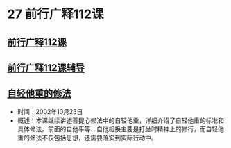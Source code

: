 # 27 前行广释112课

## [前行广释112课](https://huidengchanxiu.net/refs/qxgs/qxgs-09ptx#前行广释第112课)

## [前行广释112课辅导](https://huidengchanxiu.net/refs/qxgs/fudao/qxgsfd-09ptx#前行广释第112课辅导)


## [自轻他重的修法](https://www.fohuifayu.com/index.php/huideng-jiangtang/fofa-jianxiu/puti-xin/1842-l02014)

- 时间：2002年10月25日
- 概述：本课继续讲述菩提心修法中的自轻他重，详细介绍了自轻他重的标准和具体修法。前面的自他平等、自他相换主要是打坐时精神上的修行，而自轻他重的修法不仅包括思想，还需要落实到实际行动中。
